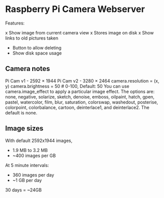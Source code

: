 # Raspberry Pi Camera Webserver

Features:

x Show image from current camera view
x Stores image on disk
x Show links to old pictures taken
- Button to allow deleting
- Show disk space usage


## Camera notes

Pi Cam v1 - 2592 × 1944
Pi Cam v2 - 3280 × 2464
camera.resolution = (x, y)
camera.brightness = 50  # 0-100, Default: 50
You can use camera.image_effect to apply a particular image effect.
The options are:
none, negative, solarize, sketch, denoise, emboss, oilpaint, hatch, gpen,
pastel, watercolor, film, blur, saturation, colorswap, washedout, posterise,
colorpoint, colorbalance, cartoon, deinterlace1, and deinterlace2. The default is none.

## Image sizes

With default 2592x1944 images,
- 1.9 MB to 3.2 MB
- ~400 images per GB

At 5 minute intervals:
- 360 images per day
- ~1 GB per day

30 days = ~24GB
